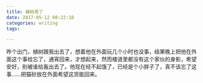 ```yaml
---
title: 植树丢了
date: 2017-05-12 08:22:18
categories: writing
tags:

---
```


昨个出门，植树跟我出去了，想着他在外面玩几个小时也没事，结果晚上把他在外面这个事给忘了，通宵回来，才想起来，然而楼道里都没有这个家伙的身影，希望安好，别被谁给轰出去了。他现在经不起饿了，已经是个小胖子了，真不该忘了这事……把猫砂放在外面希望这货能回来。
<!--more-->
